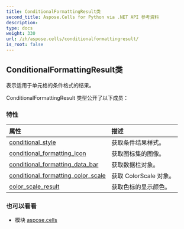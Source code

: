 ```yaml
---
title: ConditionalFormattingResult类
second_title: Aspose.Cells for Python via .NET API 参考资料
description:
type: docs
weight: 330
url: /zh/aspose.cells/conditionalformattingresult/
is_root: false
---
```

## ConditionalFormattingResult类
表示适用于单元格的条件格式的结果。



ConditionalFormattingResult 类型公开了以下成员：

### 特性
|属性|描述|
| :- | :- |
| [conditional_style](/cells/python-net/zh/aspose.cells/conditionalformattingresult/conditional_style) |获取条件结果样式。|
| [conditional_formatting_icon](/cells/python-net/zh/aspose.cells/conditionalformattingresult/conditional_formatting_icon) |获取图标集的图像。|
| [conditional_formatting_data_bar](/cells/python-net/zh/aspose.cells/conditionalformattingresult/conditional_formatting_data_bar) |获取数据栏对象。|
| [conditional_formatting_color_scale](/cells/python-net/zh/aspose.cells/conditionalformattingresult/conditional_formatting_color_scale) |获取 ColorScale 对象。|
| [color_scale_result](/cells/python-net/zh/aspose.cells/conditionalformattingresult/color_scale_result) |获取色标的显示颜色。|



### 也可以看看
* 模块 [aspose.cells](..)
